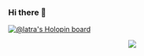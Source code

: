 ### Hi there 👋
[![@latra's Holopin board](https://holopin.me/latra)](https://holopin.io/@latra)

<p align="center">
  <a href="https://github-readme-stats.vercel.app/api?username=latra&show_icons=true&theme=react">
    <img src="https://github-readme-stats.vercel.app/api?username=latra&show_icons=true&theme=react" />
  </a> 
</p>
<!--
**Latra/latra** is a ✨ _special_ ✨ repository because its `README.md` (this file) appears on your GitHub profile.

Here are some ideas to get you started:

- 🔭 I’m currently working on ...
- 🌱 I’m currently learning ...
- 👯 I’m looking to collaborate on ...
- 🤔 I’m looking for help with ...
- 💬 Ask me about ...
- 📫 How to reach me: ...
- 😄 Pronouns: ...
- ⚡ Fun fact: ...
-->
